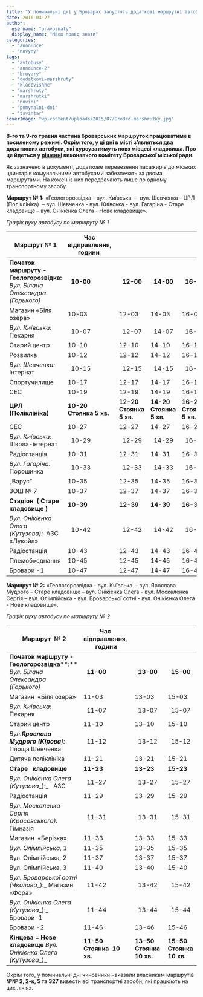 ```yaml
---
title: "У поминальні дні у Броварах запустять додаткові маршрутні автобуси - ГРАФІК"
date: 2016-04-27
author: 
  username: "pravoznaty"
  display_name: "Маєш право знати"
categories: 
  - "announce"
  - "novyny"
tags: 
  - "avtobusy"
  - "announce-2"
  - "brovary"
  - "dodatkovi-marshruty"
  - "kladovishhe"
  - "marshruty"
  - "marshrutki"
  - "novini"
  - "pomynalni-dni"
  - "tsvintar"
coverImage: "wp-content/uploads/2015/07/GroBro-marshrutky.jpg"
---
```


**8-го та 9-го травня частина броварських маршруток працюватиме в посиленому режимі. Окрім того, у ці дні в місті з’являться два додаткових автобуси, які курсуватимуть повз місцеві кладовища. Про це йдеться у [рішенні](https://docs.brovary.org/p35778/20.04.2016/92) виконавчого комітету Броварської міської ради.**

Як зазначено в документі, додаткове перевезення пасажирів до міських цвинтарів комунальними автобусами забезпечать за двома маршрутами. На кожен із них передбачають лише по одному транспортному засобу.

**Маршрут № 1:** «Геологорозвідка - вул. Київська  –  вул. Шевченка – ЦРЛ (Поліклініка)  – вул. Шевченка - вул. Київська - вул. Гагаріна - Старе кладовище – вул. Онікієнка Олега - Нове кладовище».

_Графік руху автобусу по маршруту № 1_

| **Маршрут № 1** |   **Час  відправлення,  години**    |  |  |  |
| --- | --- | --- | --- | --- |
|   **Початок маршруту - Геологорозвідка:**  _Вул. Білана Олександра (Горького)_ |      **10-00** |      **12-00** |      **14-00** |      **16-00** |
| Магазин «Біля озера» | 10-03 | 12-03 | 14-03 | 16-03 |
|   _Вул. Київська:_  Пекарня |      10-07 |      12-07 |      14-07 |      16-07 |
| Старий центр | 10-10 | 12-10 | 14-10 | 16-10 |
| Розвилка | 10-12 | 12-12 | 14-12 | 16-12 |
|   _Вул. Шевченка:_  Інтернат |      10-15 |      12-15 |      14-15 |      16-15 |
| Спортучилище | 10-17 | 12-17 | 14-17 | 16-17 |
| СЕС | 10-19 | 12-19 | 14-19 | 16-19 |
| **ЦРЛ (Поліклініка)** |   **10-20**  **Стоянка 5 хв.** |   **12-20**  **Стоянка 5 хв.** |   **14-20**  **Стоянка 5 хв.** |   **16-20**  **Стоянка 5 хв.** |
| СЕС | 10-27 | 12-27 | 14-27 | 16-27 |
|   _Вул. Київська:_  Школа-інтернат |      10-29 |      12-29 |      14-29 |      16-29 |
| Радіостанція | 10-31 | 12-31 | 14-31 | 16-31 |
|   _Вул. Гагаріна:_  Порошинка |      10-33 |      12-33 |      14-33 |      16-33 |
| „Варус” | 10-35 | 12-35 | 14-35 | 16-35 |
| ЗОШ № 7 | 10-37 | 12-37 | 14-37 | 16-37 |
| **Стадіон  ( Старе кладовище )** | **10-39** | **12-39** | **14-39** | **16-39** |
|   _Вул. Онікієнка Олега (Кутузова):_   АЗС «Лукойл» |      10-42 |      12-42 |      14-42 |      16-42 |
| Радіостанція | 10-43 | 12-43 | 14-43 | 16-43 |
| Племоб»єднання | 10-45 | 12-45 | 14-45 | 16-45 |
| Бровари -1 | 10-47 | 12-47 | 14-47 | 16-47 |

**Маршрут № 2:** «Геологорозвідка - вул. Київська  - вул. Ярослава Мудрого – Старе кладовище – вул. Онікієнка Олега - вул. Москаленка Сергія – вул. Олімпійська - вул. Броварської сотні - вул. Онікієнка Олега - Нове кладовище».

_Графік руху автобусу по маршруту № 2_

|  **Маршрут**  **№** **2** | **Час  відправлення,  години** |  |  |  |
| --- | --- | --- | --- | --- |
|   **Початок маршруту - Геологорозвідка****:**  _Вул. Білана Олександра (Горького)_ |      **11-00** |      **13-00** |      **15-00** |      **17-00** |
| Магазин  «Біля озера» | 11-03 | 13-03 | 15-03 | 17-03 |
|   _Вул. Київська:_  Пекарня |      11-07 |      13-07 |      15-07 |      17-07 |
| Старий центр | 11-10 | 13-10 | 15-10 | 17-10 |
|   _Вул.__Ярослава Мудрого (Кірова__):_   Площа Шевченка |      11-12 |      13-12 |      15-12 |      17-12 |
| Дитяча поліклініка | 11-21 | 13-21 | 15-21 | 17-21 |
| **Старе**   **кладовище** | **11-23** | **13-23** | **15-23** | **17-23** |
|   _Вул._ _Онікієнка Олега (Кутузова__):_    АЗС |      11-27 |      13-27 |      15-27 |      17-27 |
| Радіостанція | 11-29 | 13-29 | 15-29 | 17-29 |
|   _Вул. Москаленка Сергія (Красовського):_  Гімназія |      11-31 |      13-31 |      15-31 |      17-31 |
| Магазин  «Берізка» | 11-33 | 13-33 | 15-33 | 17-33 |
| _Вул. Олімпійська_, 1 | 11-35 | 13-35 | 15-35 | 17-35 |
| Вул. Олімпійська, 2 | 11-37 | 13-37 | 15-37 | 17-37 |
| Вул. Олімпійська, 3 | 11-40 | 13-40 | 15-40 | 17-40 |
|   _Вул._ _Броварської сотні (Чкалова__):_  Магазин «Фора» |      11-42 |      13-42 |      15-42 |      17-42 |
|   _Вул. Онікієнка Олега (Кутузова__):_  Бровари-1 |      11-44 |      13-44 |      15-44 |      17-44 |
| Бровари -2 | 11-46 | 13-46 | 15-46 | 17-46 |
|   **Кінцева =** **Нове кладовище**  _Вул. Онікієнка Олега (Кутузова__)_ |   **11-50**  **Стоянка  10 хв.** |   **13-50**  **Стоянка  10 хв.** |   **15-50**  **Стоянка  10 хв.** |   **17-50**  **Стоянка  10 хв.** |

Окрім того, у поминальні дні чиновники наказали власникам маршрутів **№№ 2, 2-к, 5 та 327** вивести всі транспортні засоби, які працюють на цих лініях.
